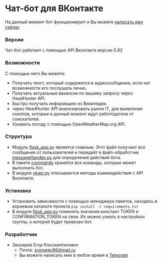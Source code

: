 # Чат-бот для ВКонтакте

На данный момент бот функционирует и Вы можете [написать ему сейчас](https://https://vk.com/im?sel=-179327447/)

### Версии
Чат-бот работает с помощью API Вконтакте версии 5.92

### Возможности
С помощью него Вы можете: 
  - Получать текст, который содержится в аудиосообщении, если нет возможности его послушать лично.
  - Получать актуальные вакансии по вашему запросу через HeadHunter API.
  - Быстро получать информацию из Википедии.
  - через HeadHunter API анализировать рынок IT, для выявления скиллов, которые в данный момент ждут работодатели от соискателей.
  - Узнавать погоду с помощью OpenWeatherMap.org API.
 
### Структура

* Модуль [flask_app.py](https://github.com/ZvonarevEgor/Bot/blob/master/flask_app.py) является главным. Этот файл получает все сообщения от пользователей и передаёт в файл-обработчик [messageHandler.py](https://github.com/ZvonarevEgor/Bot/blob/master/messageHandler.py) для определения действий бота. 
* В пакете [commands](https://github.com/ZvonarevEgor/Bot/tree/master/commands) хранятся все команды, которые может выполнить бот.
* В модуле [vkapi.py](https://github.com/ZvonarevEgor/Bot/blob/master/vkapi.py) описываются методы взаимодействия с API Вконтакте.

### Установка

* Установить зависимости с помощью менеджера пакетов, находясь в корневом каталоге проекта `pip install -r requirements.txt`
* В модуле [flask_app.py](https://github.com/ZvonarevEgor/Bot/blob/master/flask_app.py) поменять значения констант TOKEN и CONFIRMATION_TOKEN на свои. Их можно узнать в настройках группы, к которой будет привязан бот.

### Разработчик
* Звонарев Егор Консиантинович
  * Почта: zvonarev96@mail.ru 
  * Вы можете написать мне в любое время в [Telegram](https://t.me/gonya1996)

